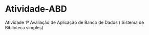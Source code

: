 # Atividade-ABD
Atividade 1ª Avaliação de Aplicação de Banco de Dados (  Sistema de Biblioteca simples) 
